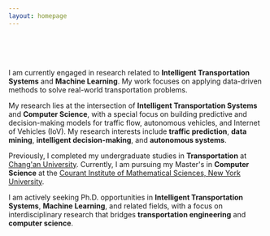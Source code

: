 ```yaml
---
layout: homepage
---
```


<h1 id="about-me"></h1>

<h2 style="margin: 80px 0px 10px;"></h2>

I am currently engaged in research related to **Intelligent Transportation Systems** and **Machine Learning**. My work focuses on applying data-driven methods to solve real-world transportation problems.

My research lies at the intersection of **Intelligent Transportation Systems** and **Computer Science**, with a special focus on building predictive and decision-making models for traffic flow, autonomous vehicles, and Internet of Vehicles (IoV). My research interests include **traffic prediction**, **data mining**, **intelligent decision-making**, and **autonomous systems**.

Previously, I completed my undergraduate studies in **Transportation** at [Chang'an University](https://en.chd.edu.cn/). Currently, I am pursuing my Master's in **Computer Science** at the [Courant Institute of Mathematical Sciences, New York University](https://cs.nyu.edu/).

I am actively seeking Ph.D. opportunities in **Intelligent Transportation Systems**, **Machine Learning**, and related fields, with a focus on interdisciplinary research that bridges **transportation engineering** and **computer science**.

<!-- {% include_relative_includes/news.md %} -->
